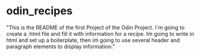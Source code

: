 # odin_recipes
"This is the README of the first Project of the Odin Project.
I´m going to create a .html file and fill it with information for a recipe. Iḿ going to write in html and set up a boilerplate, then iḿ going to use several header and paragraph elements to display information."